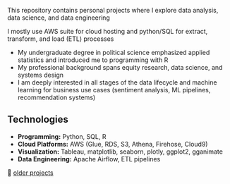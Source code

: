 

This repository contains personal projects where I explore data analysis, data science, and data engineering  

I mostly use AWS suite for cloud hosting and python/SQL for extract, transform, and load (ETL) processes  


- My undergraduate degree in political science emphasized applied statistics and introduced me to programming with R   
- My professional background spans equity research, data science, and systems design  
- I am deeply interested in all stages of the data lifecycle and machine learning for business use cases (sentiment analysis, ML pipelines, recommendation systems) 


## Technologies  

- **Programming:** Python, SQL, R  
- **Cloud Platforms:** AWS (Glue, RDS, S3, Athena, Firehose, Cloud9)  
- **Visualization:** Tableau, matplotlib, seaborn, plotly, ggplot2, gganimate  
- **Data Engineering:** Apache Airflow, ETL pipelines  
  

📂 [older projects](https://www.datacamp.com/portfolio/benhandy9)  

